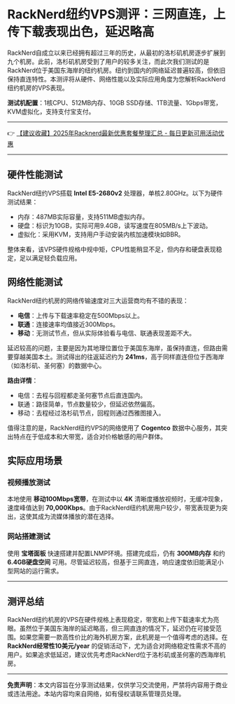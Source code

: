 # RackNerd纽约VPS测评：三网直连，上传下载表现出色，延迟略高

RackNerd自成立以来已经拥有超过三年的历史，从最初的洛杉矶机房逐步扩展到九个机房。此前，洛杉矶机房受到了用户的较多关注，而此次我们测试的是RackNerd位于美国东海岸的纽约机房。纽约到国内的网络延迟普遍较高，但依旧保持直连特性。本测评将从硬件、网络性能以及实际应用角度为您解析RackNerd纽约机房的VPS表现。

**测试机配置**：1核CPU、512MB内存、10GB SSD存储、1TB流量、1Gbps带宽，KVM虚拟化，支持支付宝支付。

---

👉 [【建议收藏】2025年Racknerd最新优惠套餐整理汇总 - 每日更新可用活动优惠](https://bit.ly/Rack_Nerd)

---

## 硬件性能测试

RackNerd纽约VPS搭载 **Intel E5-2680v2** 处理器，单核2.80GHz。以下为硬件测试结果：

- 内存：487MB实际容量，支持511MB虚拟内存。
- 硬盘：标识为10GB，实际可用9.4GB，读写速度在805MB/s上下波动。
- 虚拟化：采用KVM，支持用户手动安装内核加速模块如BBR。

整体来看，该VPS硬件规格中规中矩，CPU性能稍显不足，但内存和硬盘表现稳定，足以满足轻负载应用。

## 网络性能测试

RackNerd纽约机房的网络传输速度对三大运营商均有不错的表现：

- **电信**：上传与下载速率稳定在500Mbps以上。
- **联通**：连接速率均值接近300Mbps。
- **移动**：无测试节点，但从实际体验看与电信、联通表现差距不大。

延迟较高的问题，主要是因为其地理位置位于美国东海岸，虽保持直连，但路由需要穿越美国本土。测试得出的往返延迟约为 **241ms**，高于同样直连但位于西海岸（如洛杉矶、圣何塞）的数据中心。

**路由详情**：

- 电信：去程与回程都走圣何塞节点后直连国内。
- 联通：路径简单，节点数量较少，但延迟依然偏高。
- 移动：去程经过洛杉矶节点，回程则通过西雅图接入。

值得注意的是，RackNerd纽约VPS的网络使用了 **Cogentco** 数据中心服务，其突出特点在于低成本和大带宽，适合对价格敏感的用户群体。

## 实际应用场景

### 视频播放测试

本地使用 **移动100Mbps宽带**，在测试中以 **4K** 清晰度播放视频时，无缓冲现象，速度峰值达到 **70,000Kbps**。由于RackNerd纽约机房用户较少，带宽表现更为突出，这使其成为流媒体播放的潜在选择。

### 网站搭建测试

使用 **宝塔面板** 快速搭建并配置LNMP环境。搭建完成后，仍有 **300MB内存** 和约 **6.4GB硬盘空间** 可用。尽管延迟较高，但基于三网直连，响应速度依旧能满足小型网站的运行需求。

---

## 测评总结

RackNerd纽约机房的VPS在硬件规格上表现稳定，带宽和上传下载速率尤为亮眼。虽然位于美国东海岸的延迟略高，但三网直连的情况下，延迟仍在可接受范围。如果您需要一款高性价比的海外机房方案，此机房是一个值得考虑的选择。在 **RackNerd经常性10美元/year** 的促销活动下，尤为适合对网络稳定性需求不高的用户。如果追求低延迟，建议优先考虑RackNerd位于洛杉矶或圣何塞的西海岸机房。

---

**免责声明**：本文内容旨在分享测试结果，仅供学习交流使用，严禁将内容用于商业或违法用途。本站内容均来自网络，如有侵权请联系管理员处理。